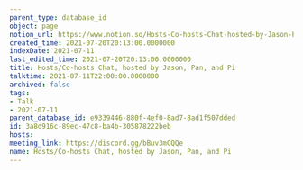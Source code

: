 ```yaml
---
parent_type: database_id
object: page
notion_url: https://www.notion.so/Hosts-Co-hosts-Chat-hosted-by-Jason-Pan-and-Pi-3a8d916c89ec47c8ba4b305878222beb
created_time: 2021-07-20T20:13:00.0000000
indexDate: 2021-07-11
last_edited_time: 2021-07-20T20:13:00.0000000
title: Hosts/Co-hosts Chat, hosted by Jason, Pan, and Pi
talktime: 2021-07-11T22:00:00.0000000
archived: false
tags:
- Talk
- 2021-07-11
parent_database_id: e9339446-880f-4ef0-8ad7-8ad1f507dded
id: 3a8d916c-89ec-47c8-ba4b-305878222beb
hosts: 
meeting_link: https://discord.gg/bBuv3mCQQe
name: Hosts/Co-hosts Chat, hosted by Jason, Pan, and Pi
---
```





